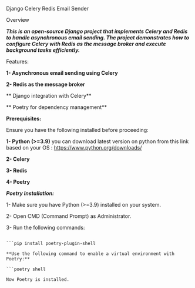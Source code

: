 Django Celery Redis Email Sender

Overview

***This is an open-source Django project that implements Celery and Redis to handle asynchronous email sending. The project demonstrates how to configure Celery with Redis as the message broker and execute background tasks efficiently.***

Features:

**1- Asynchronous email sending using Celery**

**2- Redis as the message broker**

** Django integration with Celery**

** Poetry for dependency management**

**Prerequisites:**

Ensure you have the following installed before proceeding:

**1- Python (>=3.9)** 
 you can download latest version on python from this link based on your OS : https://www.python.org/downloads/

**2- Celery**

**3- Redis**

**4- Poetry**

***Poetry Installation:***

1- Make sure you have Python (>=3.9) installed on your system.

2- Open CMD (Command Prompt) as Administrator.

3- Run the following commands:

```pip install poetry

```pip install poetry-plugin-shell

**Use the following command to enable a virtual environment with Poetry:**

```poetry shell

Now Poetry is installed.


    

